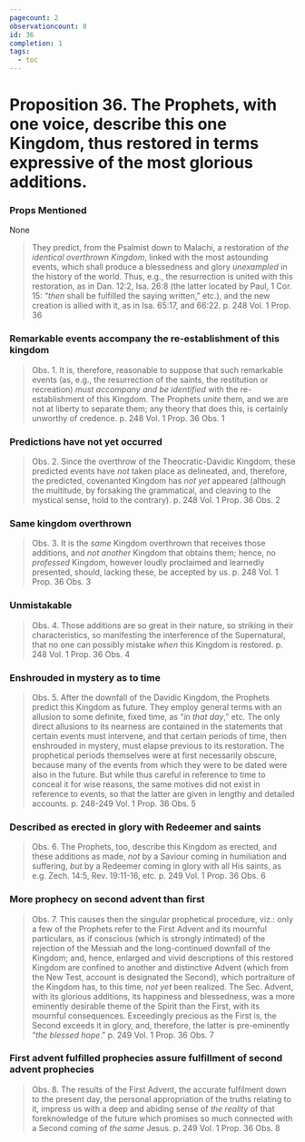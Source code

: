 ```yaml
---
pagecount: 2
observationcount: 8
id: 36
completion: 1
tags:
  - toc
---
```

# Proposition 36. The Prophets, with one voice, describe this one Kingdom, thus restored in terms expressive of the most glorious additions.

### Props Mentioned
None

>They predict, from the Psalmist down to Malachi, a restoration of *the identical overthrown Kingdom*, linked with the most astounding events, which shall produce a blessedness and glory *unexampled* in the history of the world. Thus, e.g., the resurrection is united with this restoration, as in Dan. 12:2, Isa. 26:8 (the latter located by Paul, 1 Cor. 15: “*then* shall be fulfilled the saying written,” etc.), and the new creation is allied with it, as in Isa. 65:17, and 66:22.
>p. 248 Vol. 1 Prop. 36
### Remarkable events accompany the re-establishment of this kingdom
>Obs. 1. It is, therefore, reasonable to suppose that such remarkable events (as, e.g., the resurrection of the saints, the restitution or recreation) *must accompany and be identified* with the re-establishment of this Kingdom. The Prophets *unite* them, and we are not at liberty to separate them; any theory that does this, is certainly unworthy of credence.
>p. 248 Vol. 1 Prop. 36 Obs. 1
### Predictions have not yet occurred
>Obs. 2. Since the overthrow of the Theocratic-Davidic Kingdom, these predicted events have *not* taken place as delineated, and, therefore, the predicted, covenanted Kingdom has *not yet* appeared (although the multitude, by forsaking the grammatical, and cleaving to the mystical sense, hold to the contrary).
>p. 248 Vol. 1 Prop. 36 Obs. 2
### Same kingdom overthrown 
>Obs. 3. It is the *same* Kingdom overthrown that receives those additions, and *not another* Kingdom that obtains them; hence, no *professed* Kingdom, however loudly proclaimed and learnedly presented, should, lacking these, be accepted by us.
>p. 248 Vol. 1 Prop. 36 Obs. 3
### Unmistakable
>Obs. 4. Those additions are so great in their nature, so striking in their characteristics, so manifesting the interference of the Supernatural, that no one can possibly mistake *when* this Kingdom is restored.
>p. 248 Vol. 1 Prop. 36 Obs. 4
### Enshrouded in mystery as to time
>Obs. 5. After the downfall of the Davidic Kingdom, the Prophets predict this Kingdom as future. They employ general terms with an allusion to some definite, fixed time, as “*in that day*,” etc. The only direct allusions to its nearness are contained in the statements that certain events must intervene, and that certain periods of time, then enshrouded in mystery, must elapse previous to its restoration. The prophetical periods themselves were at first necessarily obscure, because many of the events from which they were to be dated were also in the future. But while thus careful in reference to time to conceal it for wise reasons, the same motives did not exist in reference to events, so that the latter are given in lengthy and detailed accounts.
>p. 248-249 Vol. 1 Prop. 36 Obs. 5
### Described as erected in glory with Redeemer and saints
>Obs. 6. The Prophets, too, describe this Kingdom as erected, and these additions as made, *not* by a Saviour coming in humiliation and suffering, *but* by a Redeemer coming in glory with all His saints, as e.g. Zech. 14:5, Rev. 19:11-16, etc.
>p. 249 Vol. 1 Prop. 36 Obs. 6
### More prophecy on second advent than first
>Obs. 7. This causes then the singular prophetical procedure, viz.: only a few of the Prophets refer to the First Advent and its mournful particulars, as if conscious (which is strongly intimated) of the rejection of the Messiah and the long-continued downfall of the Kingdom; and, hence, enlarged and vivid descriptions of this restored Kingdom are confined to another and distinctive Advent (which from the New Test, account is designated the Second), which portraiture of the Kingdom has, to this time, *not yet* been realized. The Sec. Advent, with its glorious additions, its happiness and blessedness, was a more eminently desirable theme of the Spirit than the First, with its mournful consequences. Exceedingly precious as the First is, the Second exceeds it in glory, and, therefore, the latter is pre-eminently “*the blessed hope*.”
>p. 249 Vol. 1 Prop. 36 Obs. 7
### First advent fulfilled prophecies assure fulfillment of second advent prophecies
>Obs. 8. The results of the First Advent, the accurate fulfilment down to the present day, the personal appropriation of the truths relating to it, impress us with a deep and abiding sense of *the reality* of that foreknowledge of the future which promises so much connected with a Second coming of *the same* Jesus.
>p. 249 Vol. 1 Prop. 36 Obs. 8